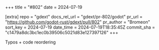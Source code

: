 +++
title = "#802"
date = 2024-07-19

[extra]
repo = "gdext"
docs_rel_url = "gdext/pr-802/godot"
pr_url = "https://github.com/godot-rust/gdext/pull/802"
pr_author = "Bromeon"
sort_key = 2024-07-19
date_time = 2024-07-19T18:35:45Z
commit_sha = "c1479a8dc3bc1ec0b39506c5021d83e127397126"
+++

Typos + code reordering
